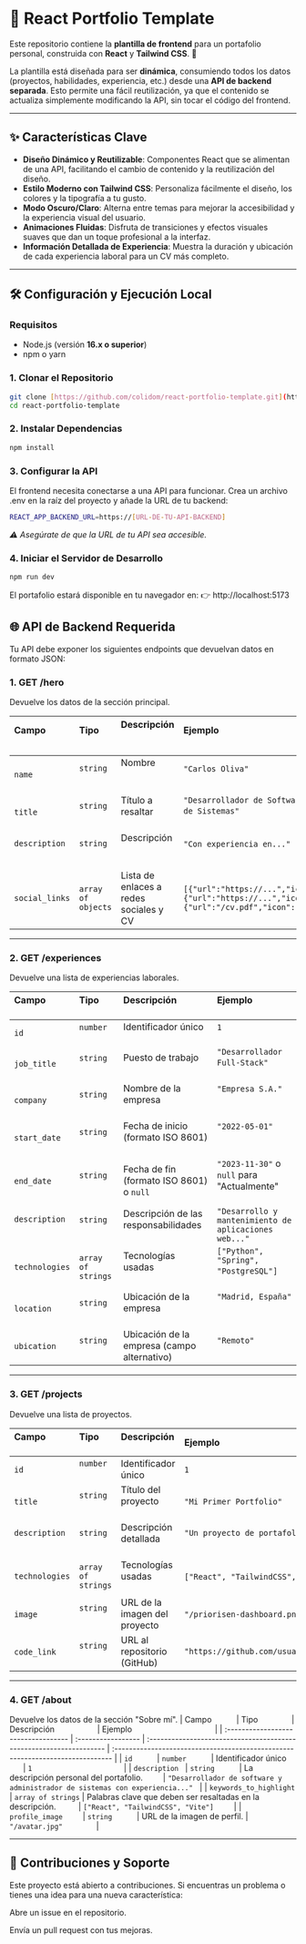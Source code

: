# 🚀 React Portfolio Template

Este repositorio contiene la **plantilla de frontend** para un portafolio personal, construida con **React** y **Tailwind CSS**. 🎨

La plantilla está diseñada para ser **dinámica**, consumiendo todos los datos (proyectos, habilidades, experiencia, etc.) desde una **API de backend separada**. Esto permite una fácil reutilización, ya que el contenido se actualiza simplemente modificando la API, sin tocar el código del frontend.

---

## ✨ Características Clave

-   **Diseño Dinámico y Reutilizable**: Componentes React que se alimentan de una API, facilitando el cambio de contenido y la reutilización del diseño.
-   **Estilo Moderno con Tailwind CSS**: Personaliza fácilmente el diseño, los colores y la tipografía a tu gusto.
-   **Modo Oscuro/Claro**: Alterna entre temas para mejorar la accesibilidad y la experiencia visual del usuario.
-   **Animaciones Fluidas**: Disfruta de transiciones y efectos visuales suaves que dan un toque profesional a la interfaz.
-   **Información Detallada de Experiencia**: Muestra la duración y ubicación de cada experiencia laboral para un CV más completo.

---

## 🛠️ Configuración y Ejecución Local

### Requisitos

-   Node.js (versión **16.x o superior**)
-   npm o yarn

### 1. Clonar el Repositorio

```bash
git clone [https://github.com/colidom/react-portfolio-template.git](https://github.com/colidom/react-portfolio-template.git)
cd react-portfolio-template
```

### 2. Instalar Dependencias

```bash
npm install
```

### 3. Configurar la API

El frontend necesita conectarse a una API para funcionar. Crea un archivo .env en la raíz del proyecto y añade la URL de tu backend:

```bash
REACT_APP_BACKEND_URL=https://[URL-DE-TU-API-BACKEND]
```

_⚠️ Asegúrate de que la URL de tu API sea accesible._

### 4. Iniciar el Servidor de Desarrollo

```bash
npm run dev
```

El portafolio estará disponible en tu navegador en:
👉 http://localhost:5173

## 🌐 API de Backend Requerida

Tu API debe exponer los siguientes endpoints que devuelvan datos en formato JSON:

### 1. GET /hero

Devuelve los datos de la sección principal.

| Campo           | Tipo               | Descripción                             | Ejemplo                                                                                                                      |
| :-------------- | :----------------- | :-------------------------------------- | :--------------------------------------------------------------------------------------------------------------------------- |
| `name`          | `string`           | Nombre                                  | `"Carlos Oliva"`                                                                                                             |
| `title`         | `string`           | Título a resaltar                       | `"Desarrollador de Software y Administrador de Sistemas"`                                                                    |
| `description`   | `string`           | Descripción                             | `"Con experiencia en..."`                                                                                                    |
| `social_links`  | `array of objects` | Lista de enlaces a redes sociales y CV  | `[{"url":"https://...","icon":"FaLinkedin"},{"url":"https://...","icon":"FaGithub"},{"url":"/cv.pdf","icon":"FaDownload"}]`  |

---

### 2. GET /experiences

Devuelve una lista de experiencias laborales.

| Campo           | Tipo               | Descripción                                  | Ejemplo                                                |
| :-------------- | :----------------- | :------------------------------------------- | :----------------------------------------------------- |
| `id`            | `number`           | Identificador único                          | `1`                                                    |
| `job_title`     | `string`           | Puesto de trabajo                            | `"Desarrollador Full-Stack"`                           |
| `company`       | `string`           | Nombre de la empresa                         | `"Empresa S.A."`                                       |
| `start_date`    | `string`           | Fecha de inicio (formato ISO 8601)           | `"2022-05-01"`                                         |
| `end_date`      | `string`           | Fecha de fin (formato ISO 8601) o `null`     | `"2023-11-30"` o `null` para "Actualmente"             |
| `description`   | `string`           | Descripción de las responsabilidades         | `"Desarrollo y mantenimiento de aplicaciones web..."`  |
| `technologies`  | `array of strings` | Tecnologías usadas                           | `["Python", "Spring", "PostgreSQL"]`                   |
| `location`      | `string`           | Ubicación de la empresa                      | `"Madrid, España"`                                     |
| `ubication`     | `string`           | Ubicación de la empresa (campo alternativo)  | `"Remoto"`                                             |

---

### 3. GET /projects

Devuelve una lista de proyectos.

| Campo           | Tipo               | Descripción                    | Ejemplo                                     |
| :-------------- | :----------------- | :----------------------------- | :------------------------------------------ |
| `id`            | `number`           | Identificador único            | `1`                                         |
| `title`         | `string`           | Título del proyecto            | `"Mi Primer Portfolio"`                     |
| `description`   | `string`           | Descripción detallada          | `"Un proyecto de portafolio personal..."`   |
| `technologies`  | `array of strings` | Tecnologías usadas             | `["React", "TailwindCSS", "Vite"]`          |
| `image`         | `string`           | URL de la imagen del proyecto  | `"/priorisen-dashboard.png"`                |
| `code_link`     | `string`           | URL al repositorio (GitHub)    | `"https://github.com/usuario/repositorio"`  |

---

### 4. GET /about

Devuelve los datos de la sección "Sobre mí".
| Campo           | Tipo               | Descripción                   | Ejemplo                                     |
| :---------------------------------- | :----------------- | :------------------------------------------------------------------ | :----------------------------------------------------------------------------- |
| `id`           | `number`           | Identificador único           | `1`                                         |
| `description`   | `string`           | La descripción personal del portafolio.         | `"Desarrollador de software y administrador de sistemas con experiencia..."`   |
| `keywords_to_highlight` | `array of strings` | Palabras clave que deben ser resaltadas en la descripción.          | `["React", "TailwindCSS", "Vite"]`         |
| `profile_image`         | `string`           | URL de la imagen de perfil. | `"/avatar.jpg"`               |

---

## 🤝 Contribuciones y Soporte

Este proyecto está abierto a contribuciones.
Si encuentras un problema o tienes una idea para una nueva característica:

Abre un issue en el repositorio.

Envía un pull request con tus mejoras.
